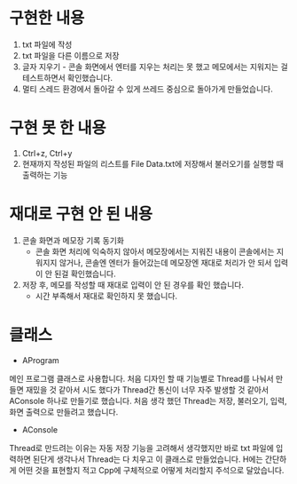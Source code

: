 # 구현한 내용
1. txt 파일에 작성
2. txt 파일을 다른 이름으로 저장
3. 글자 지우기 - 콘솔 화면에서 엔터를 지우는 처리는 못 했고 메모에서는 지워지는 걸 테스트하면서 확인했습니다.
4. 멀티 스레드 환경에서 돌아갈 수 있게 쓰레드 중심으로 돌아가게 만들었습니다.

# 구현 못 한 내용
1. Ctrl+z, Ctrl+y
2. 현재까지 작성된 파일의 리스트를 File Data.txt에 저장해서 불러오기를 실행할 때 출력하는 기능

# 재대로 구현 안 된 내용
1. 콘솔 화면과 메모장 기록 동기화 
    - 콘솔 화면 처리에 익숙하지 않아서 메모장에서는 지워진 내용이 콘솔에서는 지워지지 않거나, 콘솔엔 엔터가 들어갔는데 메모장엔 재대로 처리가 안 되서 입력이 안 된걸 확인했습니다.
2. 저장 후, 메모를 작성할 때 재대로 입력이 안 된 경우를 확인 했습니다.
    - 시간 부족해서 재대로 확인하지 못 했습니다.

# 클래스
- AProgram

메인 프로그램 클래스로 사용합니다. 처음 디자인 할 때 기능별로 Thread를 나눠서 만들면 재밌을 것 같아서 시도 했다가 Thread간 통신이 너무 자주 발생할 것 같아서 AConsole 하나로 만들기로 했습니다. 처음 생각 했던 Thread는 저장, 불러오기, 입력, 화면 출력으로 만들려고 했습니다.
- AConsole

Thread로 만드려는 이유는 자동 저장 기능을 고려해서 생각했지만 바로 txt 파일에 입력하면 된단게 생각나서 Thread는 다 치우고 이 클래스로 만들었습니다. H에는 간단하게 어떤 것을 표현할지 적고 Cpp에 구체적으로 어떻게 처리할지 주석으로 달았습니다.


